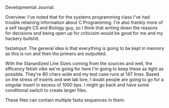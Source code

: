 Developmental Journal.

Overview:
I've noted that for the systems programming class I've had trouble retaining information about C Programming. I'm also frankly more of a self taught CS and Biology guy, so I think that writing down the reasons for decisions and being open up for criticisim would be good for me and my hackery bullshit.

fastaInput:
The general idea is that everything is going to be kept in memory as this is run and then the primers are outputted.

With the Stanardized Line Sizes coming from the sources and well, the efficency fetish vibe we're going for here I'm going to keep these as tight as possible. They're 80 chars wide and my test case runs at 147 lines. Based on the stress of inserts and wet lab lore, I doubt people are going to go for a singular insert in excess of 1000 bps. I might go back and have some conditional switch to create larger files.

These files can contain multiple fasta sequences in them. 
